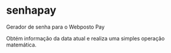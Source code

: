 # senhapay
Gerador de senha para o Webposto Pay

Obtém informação da data atual e realiza uma simples operação matemática.
